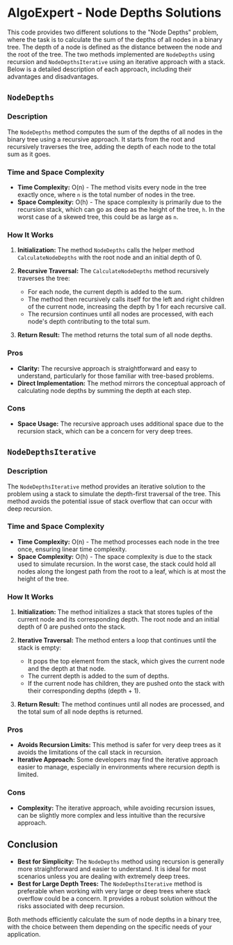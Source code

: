 # AlgoExpert - Node Depths Solutions

This code provides two different solutions to the "Node Depths" problem, where the task is to calculate the sum of the depths of all nodes in a binary tree. The depth of a node is defined as the distance between the node and the root of the tree. The two methods implemented are `NodeDepths` using recursion and `NodeDepthsIterative` using an iterative approach with a stack. Below is a detailed description of each approach, including their advantages and disadvantages.

## `NodeDepths`

### Description
The `NodeDepths` method computes the sum of the depths of all nodes in the binary tree using a recursive approach. It starts from the root and recursively traverses the tree, adding the depth of each node to the total sum as it goes.

### Time and Space Complexity
- **Time Complexity:** O(n) - The method visits every node in the tree exactly once, where `n` is the total number of nodes in the tree.
- **Space Complexity:** O(h) - The space complexity is primarily due to the recursion stack, which can go as deep as the height of the tree, `h`. In the worst case of a skewed tree, this could be as large as `n`.

### How It Works
1. **Initialization:** The method `NodeDepths` calls the helper method `CalculateNodeDepths` with the root node and an initial depth of 0.
   
2. **Recursive Traversal:** The `CalculateNodeDepths` method recursively traverses the tree:
   - For each node, the current depth is added to the sum.
   - The method then recursively calls itself for the left and right children of the current node, increasing the depth by 1 for each recursive call.
   - The recursion continues until all nodes are processed, with each node's depth contributing to the total sum.

3. **Return Result:** The method returns the total sum of all node depths.

### Pros
- **Clarity:** The recursive approach is straightforward and easy to understand, particularly for those familiar with tree-based problems.
- **Direct Implementation:** The method mirrors the conceptual approach of calculating node depths by summing the depth at each step.

### Cons
- **Space Usage:** The recursive approach uses additional space due to the recursion stack, which can be a concern for very deep trees.

## `NodeDepthsIterative`

### Description
The `NodeDepthsIterative` method provides an iterative solution to the problem using a stack to simulate the depth-first traversal of the tree. This method avoids the potential issue of stack overflow that can occur with deep recursion.

### Time and Space Complexity
- **Time Complexity:** O(n) - The method processes each node in the tree once, ensuring linear time complexity.
- **Space Complexity:** O(h) - The space complexity is due to the stack used to simulate recursion. In the worst case, the stack could hold all nodes along the longest path from the root to a leaf, which is at most the height of the tree.

### How It Works
1. **Initialization:** The method initializes a stack that stores tuples of the current node and its corresponding depth. The root node and an initial depth of 0 are pushed onto the stack.

2. **Iterative Traversal:** The method enters a loop that continues until the stack is empty:
   - It pops the top element from the stack, which gives the current node and the depth at that node.
   - The current depth is added to the sum of depths.
   - If the current node has children, they are pushed onto the stack with their corresponding depths (depth + 1).

3. **Return Result:** The method continues until all nodes are processed, and the total sum of all node depths is returned.

### Pros
- **Avoids Recursion Limits:** This method is safer for very deep trees as it avoids the limitations of the call stack in recursion.
- **Iterative Approach:** Some developers may find the iterative approach easier to manage, especially in environments where recursion depth is limited.

### Cons
- **Complexity:** The iterative approach, while avoiding recursion issues, can be slightly more complex and less intuitive than the recursive approach.

## Conclusion

- **Best for Simplicity:** The `NodeDepths` method using recursion is generally more straightforward and easier to understand. It is ideal for most scenarios unless you are dealing with extremely deep trees.
- **Best for Large Depth Trees:** The `NodeDepthsIterative` method is preferable when working with very large or deep trees where stack overflow could be a concern. It provides a robust solution without the risks associated with deep recursion.

Both methods efficiently calculate the sum of node depths in a binary tree, with the choice between them depending on the specific needs of your application.
